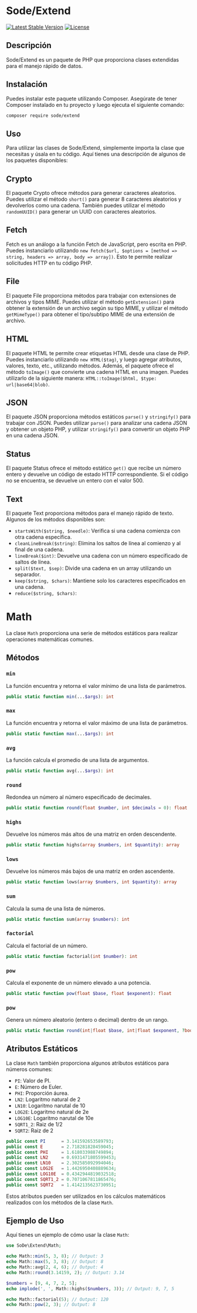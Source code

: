 # Sode/Extend

[![Latest Stable Version](https://poser.pugx.org/sode/extend/v)](//packagist.org/packages/sode/extend)
[![License](https://poser.pugx.org/sode/extend/license)](//packagist.org/packages/sode/extend)

## Descripción

Sode/Extend es un paquete de PHP que proporciona clases extendidas para el manejo rápido de datos.

## Instalación

Puedes instalar este paquete utilizando Composer. Asegúrate de tener Composer instalado en tu proyecto y luego ejecuta el siguiente comando:

```bash
composer require sode/extend
```

## Uso

Para utilizar las clases de Sode/Extend, simplemente importa la clase que necesitas y úsala en tu código. Aquí tienes una descripción de algunos de los paquetes disponibles:

## Crypto

El paquete Crypto ofrece métodos para generar caracteres aleatorios. Puedes utilizar el método `short()` para generar 8 caracteres aleatorios y devolverlos como una cadena. También puedes utilizar el método `randomUUID()` para generar un UUID con caracteres aleatorios.

## Fetch

Fetch es un análogo a la función Fetch de JavaScript, pero escrita en PHP. Puedes instanciarlo utilizando `new Fetch($url, $options = [method => string, headers => array, body => array])`. Esto te permite realizar solicitudes HTTP en tu código PHP.

## File

El paquete File proporciona métodos para trabajar con extensiones de archivos y tipos MIME. Puedes utilizar el método `getExtension()` para obtener la extensión de un archivo según su tipo MIME, y utilizar el método `getMimeType()` para obtener el tipo/subtipo MIME de una extensión de archivo.

## HTML

El paquete HTML te permite crear etiquetas HTML desde una clase de PHP. Puedes instanciarlo utilizando `new HTML($tag)`, y luego agregar atributos, valores, texto, etc., utilizando métodos. Además, el paquete ofrece el método `toImage()` que convierte una cadena HTML en una imagen. Puedes utilizarlo de la siguiente manera: `HTML::toImage($html, $type: url|base64|blob)`.

## JSON

El paquete JSON proporciona métodos estáticos `parse()` y `stringify()` para trabajar con JSON. Puedes utilizar `parse()` para analizar una cadena JSON y obtener un objeto PHP, y utilizar `stringify()` para convertir un objeto PHP en una cadena JSON.

## Status

El paquete Status ofrece el método estático `get()` que recibe un número entero y devuelve un código de estado HTTP correspondiente. Si el código no se encuentra, se devuelve un entero con el valor 500.

## Text

El paquete Text proporciona métodos para el manejo rápido de texto. Algunos de los métodos disponibles son:

- `startsWith($string, $needle)`: Verifica si una cadena comienza con otra cadena específica.
- `cleanLineBreak($string)`: Elimina los saltos de línea al comienzo y al final de una cadena.
- `lineBreak($int)`: Devuelve una cadena con un número especificado de saltos de línea.
- `split($text, $sep)`: Divide una cadena en un array utilizando un separador.
- `keep($string, $chars)`: Mantiene solo los caracteres especificados en una cadena.
- `reduce($string, $chars)`:

# Math

La clase `Math` proporciona una serie de métodos estáticos para realizar operaciones matemáticas comunes.

## Métodos

### `min`

La función encuentra y retorna el valor mínimo de una lista de parámetros.

```php
public static function min(...$args): int
```

### `max`

La función encuentra y retorna el valor máximo de una lista de parámetros.

```php
public static function max(...$args): int
```

### `avg`

La función calcula el promedio de una lista de argumentos.

```php
public static function avg(...$args): int
```

### `round`

Redondea un número al número especificado de decimales.

```php
public static function round(float $number, int $decimals = 0): float
```

### `highs`

Devuelve los números más altos de una matriz en orden descendente.

```php
public static function highs(array $numbers, int $quantity): array
```

### `lows`

Devuelve los números más bajos de una matriz en orden ascendente.

```php
public static function lows(array $numbers, int $quantity): array
```

### `sum`

Calcula la suma de una lista de números.

```php
public static function sum(array $numbers): int
```

### `factorial`

Calcula el factorial de un número.

```php
public static function factorial(int $number): int
```

### `pow`

Calcula el exponente de un número elevado a una potencia.

```php
public static function pow(float $base, float $exponent): float
```

### `pow`

Genera un número aleatorio (entero o decimal) dentro de un rango.

```php
public static function round(int|float $base, int|float $exponent, ?bool $isInteger = true): int|float
```

## Atributos Estáticos

La clase `Math` también proporciona algunos atributos estáticos para números comunes:

- `PI`: Valor de PI.
- `E`: Número de Euler.
- `PHI`: Proporción áurea.
- `LN2`: Logaritmo natural de 2
- `LN10`: Logaritmo narutal de 10
- `LOG2E`: Logaritmo natural de 2e
- `LOG10E`: Logaritmo narutal de 10e
- `SQRT1_2`: Raiz de 1/2
- `SQRT2`: Raiz de 2

```php
public const PI      = 3.141592653589793;
public const E       = 2.718281828459045;
public const PHI     = 1.618033988749894;
public const LN2     = 0.6931471805599453;
public const LN10    = 2.302585092994046;
public const LOG2E   = 1.4426950408889634;
public const LOG10E  = 0.4342944819032518;
public const SQRT1_2 = 0.7071067811865476;
public const SQRT2   = 1.4142135623730951;
```

Estos atributos pueden ser utilizados en los cálculos matemáticos realizados con los métodos de la clase `Math`.

## Ejemplo de Uso

Aquí tienes un ejemplo de cómo usar la clase `Math`:

```php
use SoDe\Extend\Math;

echo Math::min(5, 3, 8); // Output: 3
echo Math::max(5, 3, 8); // Output: 8
echo Math::avg(2, 4, 6); // Output: 4
echo Math::round(3.14159, 2); // Output: 3.14

$numbers = [9, 4, 7, 2, 5];
echo implode(', ', Math::highs($numbers, 3)); // Output: 9, 7, 5

echo Math::factorial(5); // Output: 120
echo Math::pow(2, 3); // Output: 8
```
